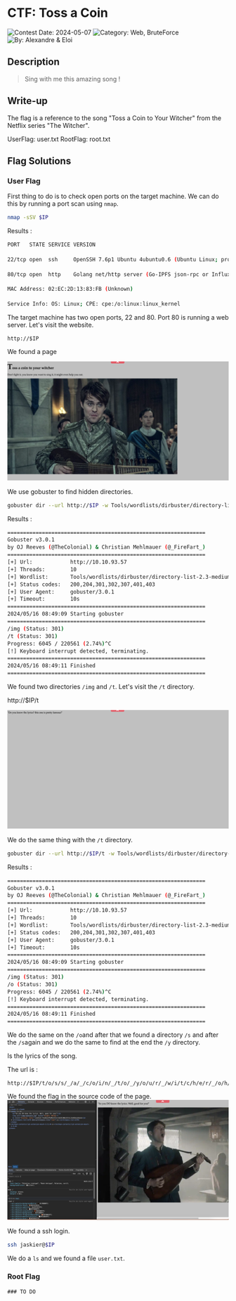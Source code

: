 # CTF: Toss a Coin

![Contest Date: 2024-05-07](https://img.shields.io/badge/contest%20date-2024--05--07-informational)
![Category: Web, BruteForce](https://img.shields.io/badge/category-web,bruteforce-%237159c1)
![By: Alexandre & Eloi](https://img.shields.io/badge/by-Alexandre%20%26%20Eloi-%23f9a03c)

## Description

> Sing with me this amazing song !

## Write-up

The flag is a reference to the song "Toss a Coin to Your Witcher" from the Netflix series "The Witcher".

UserFlag: user.txt
RootFlag: root.txt


## Flag Solutions

### User Flag

First thing to do is to check open ports on the target machine. We can do this by running a port scan using `nmap`.

```bash
nmap -sSV $IP
```

Results : 
```bash
PORT   STATE SERVICE VERSION

22/tcp open  ssh     OpenSSH 7.6p1 Ubuntu 4ubuntu0.6 (Ubuntu Linux; protocol 2.0)

80/tcp open  http    Golang net/http server (Go-IPFS json-rpc or InfluxDB API)

MAC Address: 02:EC:2D:13:83:FB (Unknown)

Service Info: OS: Linux; CPE: cpe:/o:linux:linux_kernel
```

The target machine has two open ports, 22 and 80. Port 80 is running a web server. Let's visit the website.

```
http://$IP
```

We found a page 

![alt text](./img/tossacoin.png)

We use gobuster to find hidden directories. 

```bash
gobuster dir --url http://$IP -w Tools/wordlists/dirbuster/directory-list-2.3-medium.txt
```

Results : 
```bash
===============================================================
Gobuster v3.0.1
by OJ Reeves (@TheColonial) & Christian Mehlmauer (@_FireFart_)
===============================================================
[+] Url:            http://10.10.93.57
[+] Threads:        10
[+] Wordlist:       Tools/wordlists/dirbuster/directory-list-2.3-medium.txt
[+] Status codes:   200,204,301,302,307,401,403
[+] User Agent:     gobuster/3.0.1
[+] Timeout:        10s
===============================================================
2024/05/16 08:49:09 Starting gobuster
===============================================================
/img (Status: 301)
/t (Status: 301)
Progress: 6045 / 220561 (2.74%)^C
[!] Keyboard interrupt detected, terminating.
===============================================================
2024/05/16 08:49:11 Finished
===============================================================
```

We found two directories `/img` and `/t`. Let's visit the `/t` directory.

http://$IP/t

![alt text](./img//tossacoin2.png)

We do the same thing with the `/t` directory.

```bash
gobuster dir --url http://$IP/t -w Tools/wordlists/dirbuster/directory-list-2.3-medium.txt
```

Results : 
```bash
===============================================================
Gobuster v3.0.1
by OJ Reeves (@TheColonial) & Christian Mehlmauer (@_FireFart_)
===============================================================
[+] Url:            http://10.10.93.57
[+] Threads:        10
[+] Wordlist:       Tools/wordlists/dirbuster/directory-list-2.3-medium.txt
[+] Status codes:   200,204,301,302,307,401,403
[+] User Agent:     gobuster/3.0.1
[+] Timeout:        10s
===============================================================
2024/05/16 08:49:09 Starting gobuster
===============================================================
/img (Status: 301)
/o (Status: 301)
Progress: 6045 / 220561 (2.74%)^C
[!] Keyboard interrupt detected, terminating.
===============================================================
2024/05/16 08:49:11 Finished
===============================================================
```

We do the same on the `/o`and after that we found a directory `/s` and after the `/s`again and we do the same to find at the end the `/y` directory.

Is the lyrics of the song.

The url is : 
```
http://$IP/t/o/s/s/_/a/_/c/o/i/n/_/t/o/_/y/o/u/r/_/w/i/t/c/h/e/r/_/o/h/_/v/a/l/l/e/y/_/o/f/_/p/l/e/n/t/y
```

We found the flag in the source code of the page.
![alt text](./img/tossacoin3.png)

We found a ssh login. 

```bash
ssh jaskier@$IP
```

We do a `ls` and we found a file `user.txt`.

### Root Flag

```
### TO DO
```

